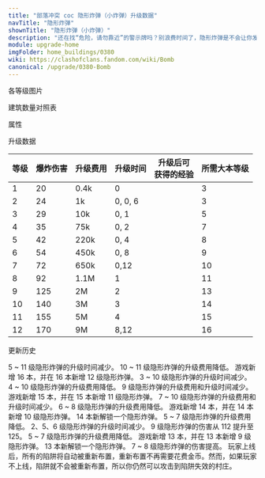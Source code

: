 ```yaml
---
title: "部落冲突 coc 隐形炸弹（小炸弹）升级数据"
navTitle: "隐形炸弹"
shownTitle: "隐形炸弹（小炸弹）"
description: "还在找“危险，请勿靠近”的警示牌吗？别浪费时间了，隐形炸弹是不会让你发现的，除非......"
module: upgrade-home
imgFolder: home_buildings/0380
wiki: https://clashofclans.fandom.com/wiki/Bomb
canonical: /upgrade/0380-Bomb
---
```


<UnitInfo :folder="$frontmatter.imgFolder" imgSrc="Bomb_info.png" :imgAlt="$frontmatter.navTitle" :description="$frontmatter.description" :isSmallImg="true" />

<SmallTitle>各等级图片</SmallTitle>

<Panel>
    <UnitImgGroup title="常规模型" :folder="$frontmatter.imgFolder">
        <UnitImg imgTitle="1 - 2 级" imgSrc="Bomb1.png" />
        <UnitImg imgTitle="3 - 4 级" imgSrc="Bomb3.png" />
        <UnitImg imgTitle="5 - 6 级" imgSrc="Bomb5.png" />
        <UnitImg imgTitle="7 - 8 级" imgSrc="Bomb7.png" />
        <UnitImg imgTitle="9 - 10 级" imgSrc="Bomb9.png" />
        <UnitImg imgTitle="11 - 12 级" imgSrc="Bomb11.png" />
    </UnitImgGroup>
    <UnitImgGroup title="未重新布置" :folder="$frontmatter.imgFolder">
        <UnitImg imgTitle="1 - 2 级" imgSrc="Bomb1_unarmed.png" />
        <UnitImg imgTitle="3 - 4 级" imgSrc="Bomb3_unarmed.png" />
        <UnitImg imgTitle="5 - 6 级" imgSrc="Bomb5_unarmed.png" />
        <UnitImg imgTitle="7 - 8 级" imgSrc="Bomb7_unarmed.png" />
        <UnitImg imgTitle="9 - 10 级" imgSrc="Bomb9_unarmed.png" />
        <UnitImg imgTitle="11 - 12 级" imgSrc="Bomb11_unarmed.png" />
    </UnitImgGroup>
</Panel>

<SmallTitle>建筑数量对照表</SmallTitle>

<BuildingNum>
    <BuildingNumRow title="大本等级" num="1 - 2, 3 - 4, 5 - 6, 7 - 12, 13, 14 - 16" />
    <BuildingNumRow title="建筑数量" num="    0,     2,     4,      6,  7,       8" />
</BuildingNum>

<SmallTitle>属性</SmallTitle>

<UnitProperties>
    <UnitProperty pKey="占地面积" pValue="1×1" />
    <UnitProperty pKey="伤害类型" pValue="范围伤害" />
    <UnitProperty pKey="作用目标" pValue="仅地面目标" />
    <UnitProperty pKey="触发半径" pValue="1.5 格" />
    <UnitProperty pKey="伤害半径" pValue="3 格" />
    <UnitProperty pKey="爆炸延时" pValue="1.5 秒" />
</UnitProperties>

<SmallTitle>升级数据</SmallTitle>

<script setup>
const tableExtraInfo = [
    {
        "column": 2,
        "type": "cost",
        "gpClass": "building",
        "icon": "Gold"
    },
    {
        "column": 3,
        "type": "time",
        "gpClass": "building"
    },
    {
        "column": 4,
        "type": "exp",
        "icon": "Exp"
    }
];
</script>

<UnitTable :tableExtraInfo="tableExtraInfo">

| 等级 | 爆炸伤害 | 升级费用 |  升级时间  |升级后可<br>获得的经验| 所需大本等级 |
| ---- |    ---  |   ---   |    ---    |          ---        |     ---     |
|   1  |    20   |   0.4k  |   0       |                     |      3      |
|   2  |    24   |     1k  |   0, 0, 6 |                     |      3      |
|   3  |    29   |    10k  |   0, 1    |                     |      5      |
|   4  |    35   |    75k  |   0, 2    |                     |      7      |
|   5  |    42   |   220k  |   0, 4    |                     |      8      |
|   6  |    54   |   450k  |   0, 8    |                     |      9      |
|   7  |    72   |   650k  |   0,12    |                     |     10      |
|   8  |    92   |   1.1M  |   1       |                     |     11      |
|   9  |    125  |     2M  |   2       |                     |     13      |
|  10  |    140  |     3M  |   3       |                     |     14      |
|  11  |    155  |     5M  |   4       |                     |     15      |
|  12  |    170  |     9M  |   8,12    |                     |     16      |

</UnitTable>

<SmallTitle>更新历史</SmallTitle>

<Timeline>
    <TimelineItem date="2024/06/18">
        <TimelineRow>5 ~ 11 级隐形炸弹的升级时间减少。</TimelineRow>
        <TimelineRow>10 ~ 11 级隐形炸弹的升级费用降低。</TimelineRow>
    </TimelineItem>
    <TimelineItem date="2023/12/12">
        <TimelineRow>游戏新增 16 本，并在 16 本新增 12 级隐形炸弹。</TimelineRow>
        <TimelineRow>3 ~ 10 级隐形炸弹的升级时间减少。</TimelineRow>
        <TimelineRow>4 ~ 10 级隐形炸弹的升级费用降低。</TimelineRow>
    </TimelineItem>
    <TimelineItem date="2023/06/12">
        <TimelineRow>9 级隐形炸弹的升级费用和升级时间减少。</TimelineRow>
    </TimelineItem>
    <TimelineItem date="2022/10/10">
        <TimelineRow>游戏新增 15 本，并在 15 本新增 11 级隐形炸弹。</TimelineRow>
        <TimelineRow>7 ~ 10 级隐形炸弹的升级费用和升级时间减少。</TimelineRow>
    </TimelineItem>
    <TimelineItem date="2021/12/09">
        <TimelineRow>6 ~ 8 级隐形炸弹的升级费用降低。</TimelineRow>
    </TimelineItem>
    <TimelineItem date="2021/04/12">
        <TimelineRow>游戏新增 14 本，并在 14 本新增 10 级隐形炸弹。</TimelineRow>
        <TimelineRow>14 本新解锁一个隐形炸弹。</TimelineRow>
        <TimelineRow>5 ~ 7 级隐形炸弹的升级费用降低。</TimelineRow>
        <TimelineRow>2、5、6 级隐形炸弹的升级时间减少。</TimelineRow>
    </TimelineItem>
    <TimelineItem date="2021/01/20">
        <TimelineRow>9 级隐形炸弹的伤害从 112 提升至 125。</TimelineRow>
    </TimelineItem>
    <TimelineItem date="2020/03/30">
        <TimelineRow>5 ~ 7 级隐形炸弹的升级费用降低。</TimelineRow>
    </TimelineItem>
    <TimelineItem date="2019/12/09">
        <TimelineRow>游戏新增 13 本，并在 13 本新增 9 级隐形炸弹。</TimelineRow>
        <TimelineRow>13 本新解锁一个隐形炸弹。</TimelineRow>
    </TimelineItem>
    <TimelineItem date="2019/04/02">
        <TimelineRow>7 ~ 8 级隐形炸弹的伤害提高。</TimelineRow>
        <TimelineRow>玩家上线后，所有的陷阱将自动被重新布置，重新布置不再需要花费金币。然而，如果玩家不上线，陷阱就不会被重新布置，所以你仍然可以攻击到陷阱失效的村庄。</TimelineRow>
    </TimelineItem>
    <TimelineItem :historyBottom="true" />
</Timeline>